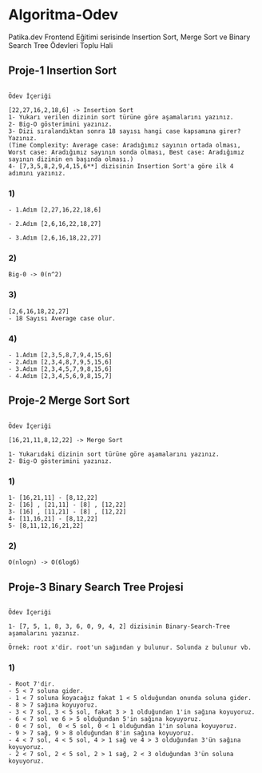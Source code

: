 
# Algoritma-Odev

Patika.dev Frontend Eğitimi serisinde Insertion Sort, Merge Sort ve Binary Search Tree Ödevleri Toplu Hali

## Proje-1 Insertion Sort

```

Ödev İçeriği

[22,27,16,2,18,6] -> Insertion Sort
1- Yukarı verilen dizinin sort türüne göre aşamalarını yazınız.
2- Big-O gösterimini yazınız.
3- Dizi sıralandıktan sonra 18 sayısı hangi case kapsamına girer? Yazınız.
(Time Complexity: Average case: Aradığımız sayının ortada olması, Worst case: Aradığımız sayının sonda olması, Best case: Aradığımız sayının dizinin en başında olması.)
4- [7,3,5,8,2,9,4,15,6**] dizisinin Insertion Sort'a göre ilk 4 adımını yazınız.

```
### 1)
```
- 1.Adım [2,27,16,22,18,6]

- 2.Adım [2,6,16,22,18,27]

- 3.Adım [2,6,16,18,22,27]
```
### 2)
```
Big-0 -> 0(n^2)
```
### 3)
```
[2,6,16,18,22,27]
- 18 Sayısı Average case olur.
```
### 4)
```
- 1.Adım [2,3,5,8,7,9,4,15,6] 
- 2.Adım [2,3,4,8,7,9,5,15,6] 
- 3.Adım [2,3,4,5,7,9,8,15,6] 
- 4.Adım [2,3,4,5,6,9,8,15,7] 
```
 
## Proje-2 Merge Sort Sort

```

Ödev İçeriği

[16,21,11,8,12,22] -> Merge Sort

1- Yukarıdaki dizinin sort türüne göre aşamalarını yazınız.
2- Big-O gösterimini yazınız.

```
### 1)
```
1- [16,21,11] - [8,12,22]
2- [16] , [21,11] - [8] , [12,22]
3- [16] , [11,21] - [8] , [12,22]
4- [11,16,21] - [8,12,22]
5- [8,11,12,16,21,22]
```

### 2)
```
O(nlogn) -> O(6log6)
```


## Proje-3 Binary Search Tree Projesi

```

Ödev İçeriği

1- [7, 5, 1, 8, 3, 6, 0, 9, 4, 2] dizisinin Binary-Search-Tree aşamalarını yazınız.

Örnek: root x'dir. root'un sağından y bulunur. Solunda z bulunur vb.

```

### 1)
```
- Root 7'dir. 
- 5 < 7 soluna gider.
- 1 < 7 soluna koyacağız fakat 1 < 5 olduğundan onunda soluna gider.
- 8 > 7 sağına koyuyoruz. 
- 3 < 7 sol, 3 < 5 sol, fakat 3 > 1 olduğundan 1'in sağına koyuyoruz.
- 6 < 7 sol ve 6 > 5 olduğundan 5'in sağına koyuyoruz.
- 0 < 7 sol,  0 < 5 sol, 0 < 1 olduğundan 1'in soluna koyuyoruz.
- 9 > 7 sağ, 9 > 8 olduğundan 8'in sağına koyuyoruz.
- 4 < 7 sol, 4 < 5 sol, 4 > 1 sağ ve 4 > 3 olduğundan 3'ün sağına koyuyoruz.
- 2 < 7 sol, 2 < 5 sol, 2 > 1 sağ, 2 < 3 olduğundan 3'ün soluna koyuyoruz.
```
